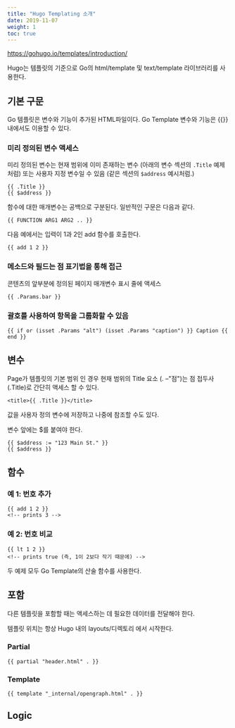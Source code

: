 ```yaml
---
title: "Hugo Templating 소개"
date: 2019-11-07
weight: 1
toc: true
---
```


https://gohugo.io/templates/introduction/


Hugo는 템플릿의 기준으로 Go의 html/template 및 text/template 라이브러리를 사용한다.

## 기본 구문
Go 템플릿은 변수와 기능이 추가된 HTML파일이다.
Go Template 변수와 기능은 {{}}내에서도 이용할 수 있다.

### 미리 정의된 변수 액세스

미리 정의된 변수는 현재 범위에 이미 존재하는 변수 (아래의 변수 섹션의 `.Title` 예제처럼) 또는 사용자 지정 변수일 수 있음 (같은 섹션의 `$address` 예시처럼.)

```
{{ .Title }}
{{ $address }}
```

함수에 대한 매개변수는 공백으로 구분된다. 일반적인 구문은 다음과 같다.
```
{{ FUNCTION ARG1 ARG2 .. }}
```

다음 예에서는 입력이 1과 2인 add 함수를 호출한다.
```
{{ add 1 2 }}
```

### 메소드와 필드는 점 표기법을 통해 접근
콘텐츠의 앞부분에 정의된 페이지 매개변수 표시 줄에 액세스
```
{{ .Params.bar }}
```

### 괄호를 사용하여 항목을 그룹화할 수 있음
```
{{ if or (isset .Params "alt") (isset .Params "caption") }} Caption {{ end }}
```

## 변수

Page가 템플릿의 기본 범위 인 경우 현재 범위의 Title 요소 (. –"점")는 점 접두사 (.Title)로 간단히 액세스 할 수 있다.
```
<title>{{ .Title }}</title>
```

값을 사용자 정의 변수에 저장하고 나중에 참조할 수도 있다.

변수 앞에는 $를 붙여야 한다.

```
{{ $address := "123 Main St." }}
{{ $address }}
```

## 함수


### 예 1: 번호 추가
```
{{ add 1 2 }}
<!-- prints 3 -->
```

### 예 2: 번호 비교
```
{{ lt 1 2 }}
<!-- prints true (즉, 1이 2보다 작기 때문에) -->
```

두 예제 모두 Go Template의 산술 함수를 사용한다.


## 포함
다른 템플릿을 포함할 때는 액세스하는 데 필요한 데이터를 전달해야 한다.

템플릿 위치는 항상 Hugo 내의 layouts/디렉토리 에서 시작한다.

### Partial
```
{{ partial "header.html" . }}
```

### Template
```
{{ template "_internal/opengraph.html" . }}
```


## Logic 